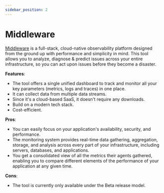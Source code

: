 ```yaml
---
sidebar_position: 2
---
```


# Middleware

<a href="https://middleware.io/">Middleware</a> is a full-stack, cloud-native observability platform designed from the ground up with performance and simplicity in mind. This tool allows you to analyze, diagnose & predict issues across your entire infrastructure, so you can act upon issues before they become a disaster. 


**Features**:
- The tool offers a single unified dashboard to track and monitor all your key parameters (metrics, logs and traces) in one place.
- It can collect data from multiple data streams.
- Since it's a cloud-based SaaS, it doesn't require any downloads.
- Build on a modern tech stack.
- Cost-efficient.

**Pros**: 
- You can easily focus on your application's availability, security, and performance.
- The monitoring system provides real-time data gathering, aggregation, storage, and analysis across every part of your infrastructure, including servers, databases, and applications.
- You get a consolidated view of all the metrics their agents gathered, enabling you to compare different elements of the performance of your application at any given time.

**Cons**:
- The tool is currently only available under the Beta release model. 
